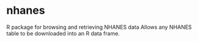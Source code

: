 # nhanes
R package for browsing and retrieving NHANES data
Allows any NHANES table to be downloaded into an R data frame.
